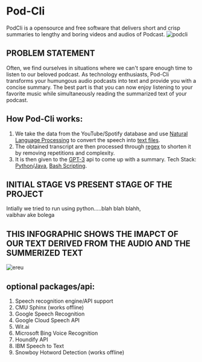# Pod-Cli  
PodCli is a opensource and free software that delivers short and crisp summaries to lengthy and boring videos and audios of Podcast.
![podcli](https://user-images.githubusercontent.com/93109368/222878158-63097e03-6469-4cc3-bc86-dd12a97c0728.jpg)






## PROBLEM STATEMENT
Often, we find ourselves in situations where we can't spare enough time to listen to our beloved podcast. As technology enthusiasts, Pod-Cli transforms your humungous audio podcasts into text and provide you with a concise summary. The best part is that you can now enjoy listening to your favorite music while simultaneously reading the summarized text of your podcast.



## How Pod-Cli works:
1. We take the data from the YouTube/Spotify database and use [Natural Language Processing](https://www.ibm.com/in-en/topics/natural-language-processing) to convert the speech into [text files](https://en.wikipedia.org/wiki/Text_file).
2. The obtained transcript are then processed through [regex](https://regex101.com) to shorten it by removing repetitions and complexity.
3. It is then given to the [GPT-3](https://openai.com/product) api to come up with a summary.
Tech Stack: [Python](http://www.python.org)/[Java](https://www.java.com/en/), [Bash Scripting](https://www.javatpoint.com/bash-scripting).

## INITIAL STAGE VS PRESENT STAGE OF THE PROJECT
 Intially we tried to run using python.....blah blah blahh,  
 vaibhav
 ake 
 bolega

## THIS INFOGRAPHIC SHOWS THE IMAPCT OF OUR TEXT DERIVED FROM THE AUDIO AND THE SUMMERIZED TEXT 
![ereu](https://user-images.githubusercontent.com/93109368/222952944-84f773cc-ba4a-4eb2-b588-16aae29298be.png)


## optional packages/api:
1. Speech recognition engine/API support
2. CMU Sphinx (works offline)
3. Google Speech Recognition
4. Google Cloud Speech API
5. Wit.ai
6. Microsoft Bing Voice Recognition
7. Houndify API
8. IBM Speech to Text
9. Snowboy Hotword Detection (works offline)
